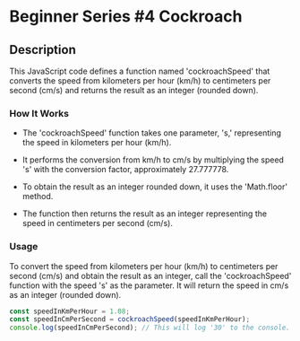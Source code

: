 # Beginner Series #4 Cockroach

## Description

This JavaScript code defines a function named 'cockroachSpeed' that converts the speed from kilometers per hour (km/h) to centimeters per second (cm/s) and returns the result as an integer (rounded down).

### How It Works

- The 'cockroachSpeed' function takes one parameter, 's,' representing the speed in kilometers per hour (km/h).

- It performs the conversion from km/h to cm/s by multiplying the speed 's' with the conversion factor, approximately 27.777778.

- To obtain the result as an integer rounded down, it uses the 'Math.floor' method.

- The function then returns the result as an integer representing the speed in centimeters per second (cm/s).

### Usage

To convert the speed from kilometers per hour (km/h) to centimeters per second (cm/s) and obtain the result as an integer, call the 'cockroachSpeed' function with the speed 's' as the parameter. It will return the speed in cm/s as an integer (rounded down).

```javascript
const speedInKmPerHour = 1.08;
const speedInCmPerSecond = cockroachSpeed(speedInKmPerHour);
console.log(speedInCmPerSecond); // This will log '30' to the console.
